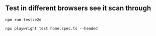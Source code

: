 

## Test in different browsers see it scan through
```
npm run test:e2e
```
```
npx playwright test home.spec.ts --headed
```
